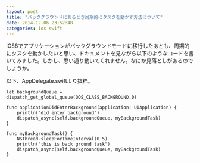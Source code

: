 ```yaml
---
layout: post
title: "バックグラウンドにあるとき周期的にタスクを動かす方法について"
date: 2014-12-06 23:52:48
categories: ios swift
---
```

<p>iOS8でアプリケーションがバックグラウンドモードに移行したあとも、周期的にタスクを動かしたいと思い、ドキュメントを見ながら以下のようなコードを書いてみました。しかし、思い通り動いてくれません。なにか見落としがあるのでしょうか。</p>

<p>以下、AppDelegate.swiftより抜粋。</p>

<pre><code>let backgroundQueue = dispatch_get_global_queue(QOS_CLASS_BACKGROUND,0)

func applicationDidEnterBackground(application: UIApplication) {
    println("did enter background")
    dispatch_async(self.backgroundQueue, myBackgroundTask)
}

func myBackgroundTask() {
    NSThread.sleepForTimeInterval(0.5)
    println("this is back ground task")
    dispatch_async(self.backgroundQueue, myBackgroundTask)
}
</code></pre>

